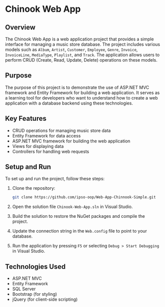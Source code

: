 # Chinook Web App

## Overview

The Chinook Web App is a web application project that provides a simple interface for managing a music store database. The project includes various models such as `Album`, `Artist`, `Customer`, `Employee`, `Genre`, `Invoice`, `InvoiceLine`, `MediaType`, `Playlist`, and `Track`. The application allows users to perform CRUD (Create, Read, Update, Delete) operations on these models.

## Purpose

The purpose of this project is to demonstrate the use of ASP.NET MVC framework and Entity Framework for building a web application. It serves as a learning tool for developers who want to understand how to create a web application with a database backend using these technologies.

## Key Features

- CRUD operations for managing music store data
- Entity Framework for data access
- ASP.NET MVC framework for building the web application
- Views for displaying data
- Controllers for handling web requests

## Setup and Run

To set up and run the project, follow these steps:

1. Clone the repository:
   ```bash
   git clone https://github.com/ipso-oop/Web-App-Chinnook-Simple.git
   ```

2. Open the solution file `Chinook-Web-App.sln` in Visual Studio.

3. Build the solution to restore the NuGet packages and compile the project.

4. Update the connection string in the `Web.config` file to point to your database.

5. Run the application by pressing `F5` or selecting `Debug > Start Debugging` in Visual Studio.

## Technologies Used

- ASP.NET MVC
- Entity Framework
- SQL Server
- Bootstrap (for styling)
- jQuery (for client-side scripting)
